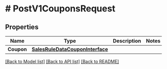 # # PostV1CouponsRequest


## Properties 


Name | Type | Description | Notes
------------ | ------------- | ------------- | -------------
**Coupon**| [**SalesRuleDataCouponInterface**](SalesRuleDataCouponInterface.md) |   |


[[Back to Model list]](../../README.md#models) [[Back to API list]](../../README.md#endpoints) [[Back to README]](../../README.md)

